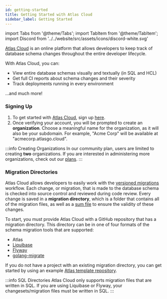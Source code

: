 ```yaml
---
id: getting-started
title: Getting Started with Atlas Cloud
sidebar_label: Getting Started
---
```

import Tabs from '@theme/Tabs';
import TabItem from '@theme/TabItem';
import Discord from '../../website/src/assets/icons/discord-white.svg'

[Atlas Cloud](https://atlasgo.cloud) is an online platform that allows developers to keep track of database
schema changes throughout the entire developer lifecycle.

With Atlas Cloud, you can:
- View entire database schemas visually and textually (in SQL and HCL)
- Get full CI reports about schema changes and their severity
- Track deployments running in every environment

...and much more!

### Signing Up
1. To get started with [Atlas Cloud](https://atlasgo.cloud/), sign up [here](https://auth.atlasgo.cloud/signup/).
2. Once verifying your account, you will be prompted to create an **organization**. Choose a meaningful name for
the organization, as it will also be your subdomain.
For example, "Acme Corp" will be available at "acmecorp.atlasgo.cloud".

:::info Creating Organizations
In our community plan, users are limited to creating **two** organizations. If you are interested in administering more
organizations, check out our [plans](https://atlasgo.cloud/pricing).
:::


### Migration Directories

Atlas Cloud allows developers to easily work with the [versioned migrations](/versioned/diff) workflow. Each change, or migration,
that is made to the database schema is checked into source control and reviewed during code review. Every change is saved
in a **migration directory**, which is a folder that contains all of the migration files, as well as a
[sum file](/versioned/new#recalculating-the-directory-hash) to ensure the validity of these changes.

To start, you must provide Atlas Cloud with a GitHub repository that has a migration directory. This directory can be in
one of four formats of the schema migration tools that are supported:
 - Atlas
 - [Liquibase](https://www.liquibase.org/)
 - [Flyway](https://flywaydb.org/)
 - [golang-migrate](https://github.com/golang-migrate/migrate)

If you do not have a project with an existing migration directory, you can get started by using an example
[Atlas template repository](https://github.com/ariga/atlas-template/generate).

:::info SQL Directories
Atlas Cloud only supports migration files that are written in SQL. If you are using Liquibase or Flyway,
your changesets/migration files must be written in SQL.
:::

